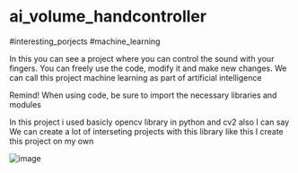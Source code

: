 # ai_volume_handcontroller
#interesting_porjects
#machine_learning

In this you can see a project where you can control the sound with your fingers.
You can freely use the code, modify it and make new changes. 
We can call this project machine learning as part of artificial intelligence

Remind! When using code, be sure to import the necessary libraries and modules

In this project i used basicly opencv library in python and cv2 also
I can say We can create a lot of interseting projects with this library like this
I create this project on my own

![image](https://github.com/Eshonxodjayev/ai_volume_handcontroller/assets/93433600/5bfda659-94f0-43ea-9008-f40fd4d8ca5a)

